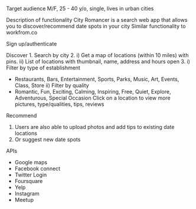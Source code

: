 
Target audience
M/F,  25 - 40 y/o, single, lives in urban cities

Description of functionality
City Romancer is a search web app that allows you to discover/recommend date spots in your city
Similar functionality to workfrom.co

Sign up/authenticate

Discover
1.
Search by city
2.
i) Get a map of locations (within 10 miles) with pins.
ii) List of locations with thumbnail, name, address and hours open
3.
i) Filter by type of establishment
   - Restaurants, Bars, Entertainment, Sports, Parks, Music, Art, Events, Class, Store
ii) Filter by quality
   - Romantic, Fun, Exciting, Calming, Inspiring, Free, Quiet, Explore, Adventurous, Special Occasion
Click on a location to view more pictures, type/qualities, tips, reviews

Recommend
1. Users are also able to upload photos and add tips to existing date locations
2. Or suggest new date spots

APIs
- Google maps
- Facebook connect
- Twitter Login
- Foursquare
- Yelp
- Instagram
- Meetup